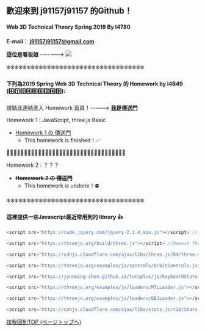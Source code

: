 ## 歡迎來到 j91157j91157 的Github！

#### Web 3D Technical Theory Spring 2019 By I4780
**E-mail： j91157j91157@gmail.com**

**這位是看板娘** ------->
![][miku]

:snowflake::snowflake::snowflake::snowflake::snowflake::snowflake::snowflake::snowflake::snowflake::snowflake::snowflake::snowflake::snowflake::snowflake::snowflake::snowflake::snowflake::snowflake::snowflake::snowflake::snowflake::snowflake::snowflake::snowflake::snowflake::snowflake::snowflake::snowflake::snowflake::snowflake::snowflake::snowflake::snowflake::snowflake:

#### 下列為2019 Spring Web 3D Technical Theory 的 Homework by I4B49 (:four::one::zero::four::zero::six::two::four::nine:):

請點此連結進入 Homework 首頁！-----> [__我是傳送門__](https://j91157j91157.github.io/3DHW/index.html)

Homework 1 : JavaScript, three.js Basic
   - [Homework 1 の 傳送門](https://j91157j91157.github.io/3DHW/Xmas%20(HW1).html)
     - This homework is finished！:white_check_mark:

:star2::star2::star2::star2::star2::star2::star2::star2::star2::star2::star2::star2::star2::star2::star2::star2::star2::star2::star2::star2::star2::star2::star2::star2::star2::star2::star2::star2::star2::star2::star2::star2::star2::star2:

Homework 2 : ？？？
  - **~~Homework 2 の 傳送門~~**
    - This homework is undone！:no_entry:

:snowflake::snowflake::snowflake::snowflake::snowflake::snowflake::snowflake::snowflake::snowflake::snowflake::snowflake::snowflake::snowflake::snowflake::snowflake::snowflake::snowflake::snowflake::snowflake::snowflake::snowflake::snowflake::snowflake::snowflake::snowflake::snowflake::snowflake::snowflake::snowflake::snowflake::snowflake::snowflake::snowflake::snowflake:

#### 這裡提供一些Javascript最近常用到的 library :+1:

```javascript
<script src="https://code.jquery.com/jquery-2.1.4.min.js"></script> //jQuery

<script src="https://threejs.org/build/three.js"></script> //Newest Three.js version

<script src="https://cdnjs.cloudflare.com/ajax/libs/three.js/84/three.min.js"></script> //Three.js R84

<script src="https://threejs.org/examples/js/controls/OrbitControls.js"></script> //OrbitControls

<script src="https://jyunming-chen.github.io/tutsplus/js/KeyboardState.js"></script> //KeyboardState

<script src="https://threejs.org/examples/js/loaders/MTLLoader.js"></script> //MTL Loader

<script src="https://threejs.org/examples/js/loaders/OBJLoader.js"></script> //OBJ Loader

<script src="https://cdnjs.cloudflare.com/ajax/libs/stats.js/r16/Stats.min.js"></script> //FPS
```
[按我回到TOP (ページトップへ)](#readme)

[miku]: https://j91157j91157.github.io/3DHW/gifs/chika.gif
